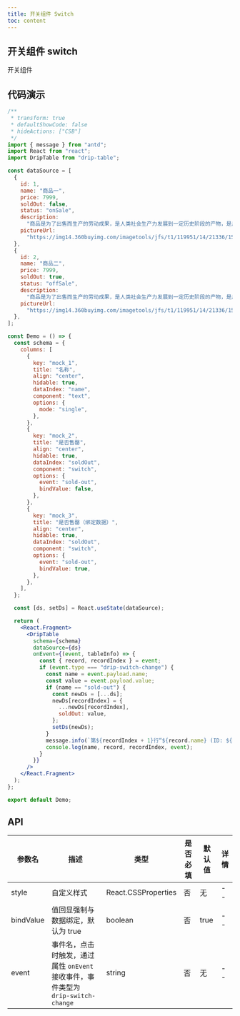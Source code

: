 ```yaml
---
title: 开关组件 Switch
toc: content
---
```


## 开关组件 switch

开关组件

## 代码演示

```jsx
/**
 * transform: true
 * defaultShowCode: false
 * hideActions: ["CSB"]
 */
import { message } from "antd";
import React from "react";
import DripTable from "drip-table";

const dataSource = [
  {
    id: 1,
    name: "商品一",
    price: 7999,
    soldOut: false,
    status: "onSale",
    description:
      "商品是为了出售而生产的劳动成果，是人类社会生产力发展到一定历史阶段的产物，是用于交换的劳动产品。",
    pictureUrl:
      "https://img14.360buyimg.com/imagetools/jfs/t1/119951/14/21336/15771/6218427eE68f8f468/e0647b9b7507755d.png",
  },
  {
    id: 2,
    name: "商品二",
    price: 7999,
    soldOut: true,
    status: "offSale",
    description:
      "商品是为了出售而生产的劳动成果，是人类社会生产力发展到一定历史阶段的产物，是用于交换的劳动产品。",
    pictureUrl:
      "https://img14.360buyimg.com/imagetools/jfs/t1/119951/14/21336/15771/6218427eE68f8f468/e0647b9b7507755d.png",
  },
];

const Demo = () => {
  const schema = {
    columns: [
      {
        key: "mock_1",
        title: "名称",
        align: "center",
        hidable: true,
        dataIndex: "name",
        component: "text",
        options: {
          mode: "single",
        },
      },
      {
        key: "mock_2",
        title: "是否售罄",
        align: "center",
        hidable: true,
        dataIndex: "soldOut",
        component: "switch",
        options: {
          event: "sold-out",
          bindValue: false,
        },
      },
      {
        key: "mock_3",
        title: "是否售罄（绑定数据）",
        align: "center",
        hidable: true,
        dataIndex: "soldOut",
        component: "switch",
        options: {
          event: "sold-out",
          bindValue: true,
        },
      },
    ],
  };

  const [ds, setDs] = React.useState(dataSource);

  return (
    <React.Fragment>
      <DripTable
        schema={schema}
        dataSource={ds}
        onEvent={(event, tableInfo) => {
          const { record, recordIndex } = event;
          if (event.type === "drip-switch-change") {
            const name = event.payload.name;
            const value = event.payload.value;
            if (name == "sold-out") {
              const newDs = [...ds];
              newDs[recordIndex] = {
                ...newDs[recordIndex],
                soldOut: value,
              };
              setDs(newDs);
            }
            message.info(`第${recordIndex + 1}行“${record.name} (ID: ${record.id})”的“${name}”设置为“${value}”。`);
            console.log(name, record, recordIndex, event);
          }
        }}
      />
    </React.Fragment>
  );
};

export default Demo;
```

## API

| 参数名      | 描述                                                                             | 类型                                                                          | 是否必填 | 默认值                    | 详情 |
| ----------- | -------------------------------------------------------------------------------- | ----------------------------------------------------------------------------- | -------- | ------------------------- | ---- |
| style       | 自定义样式                                                                       | React.CSSProperties                                                           | 否       | 无                        | --   |
| bindValue   | 值回显强制与数据绑定，默认为 true                                                | boolean                                                                       | 否       | true                      | --   |
| event       | 事件名，点击时触发，通过属性 `onEvent` 接收事件，事件类型为 `drip-switch-change` | string                                                                        | 否       | 无                        | --   |
